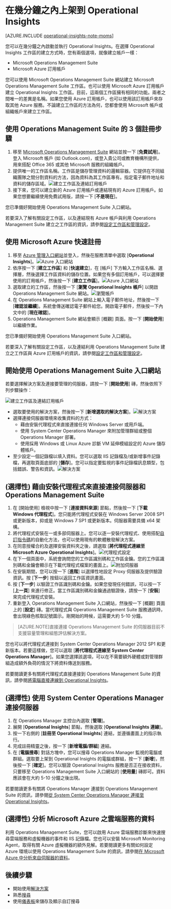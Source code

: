 <properties
    pageTitle="在幾分鐘之內上架到 Operational Insights"
    description="了解如何在幾分鐘之內完成 Operational Insights 的設定"
    services="operational-insights"
    documentationCenter=""
    authors="bandersmsft"
    manager="jwhit"
    editor=""/>

<tags
    ms.service="operational-insights"
    ms.workload="operational-insights"
    ms.tgt_pltfrm="na"
    ms.devlang="na"
    ms.topic="hero-article"
    ms.date="08/06/2015"
    ms.author="banders"/>

# 在幾分鐘之內上架到 Operational Insights


[AZURE.INCLUDE [operational-insights-note-moms](../../includes/operational-insights-note-moms.md)]

您可以在幾分鐘之內啟動並執行 Operational Insights。在選擇 Operational Insights 工作區的建立方式時，您有兩個選項，就像建立帳戶一樣：

- Microsoft Operations Management Suite
- Microsoft Azure 訂用帳戶

您可以使用 Microsoft Operations Management Suite 網站建立 Microsoft Operations Management Suite 工作區。也可以使用 Microsoft Azure 訂用帳戶建立 Operational Insights 工作區。目前，這兩個工作區擁有相同的功能。兩者之間唯一的差異是名稱。如果您使用 Azure 訂用帳戶，也可以使用該訂用帳戶來存取其他 Azure 服務。不論建立工作區的方法為何，您都會使用 Microsoft 帳戶或組織帳戶來建立工作區。

## 使用 Operations Management Suite 的 3 個註冊步驟

1. 移至 [Microsoft Operations Management Suite](http://microsoft.com/oms) 網站並按一下 [**免費試用**]。登入 Microsoft 帳戶 (如 Outlook.com)，或登入貴公司或教育機構所提供，用來搭配 Office 365 或其他 Microsoft 服務的組織帳戶。
2. 提供唯一的工作區名稱。工作區是儲存管理資料的邏輯容器。它提供在不同組織團隊之間分割資料的方法，因為資料為其工作區專有。指定電子郵件地址和資料的儲存區域。![建立工作區及連結訂用帳戶](./media/operational-insights-onboard-in-minutes/create-workspace-link-sub.png)
3. 接下來，您可以建立新的 Azure 訂用帳戶或連結現有的 Azure 訂用帳戶。如果您想要繼續使用免費試用版，請按一下 [**不是現在**]。

您已準備好開始使用 Operations Management Suite 入口網站。

若要深入了解有關設定工作區，以及連結現有 Azure 帳戶與利用 Operations Management Suite 建立之工作區的資訊，請參閱[設定工作區和管理設定](operational-insights-setup-workspace.md)。

## 使用 Microsoft Azure 快速註冊

1. 移至 [Azure 管理入口網站](https://manage.windowsazure.com)並登入，然後在服務清單中選取 [**Operational Insights**]。![Azure 入口網站](./media/operational-insights-onboard-in-minutes/azure-portal-op-insights.png)
2. 依序按一下 [**建立工作區**] 和 [**快速建立**]，在 [帳戶] 下方輸入工作區名稱、選擇層，然後選擇工作區資料的儲存位置。如果您有多個訂用帳戶，可以選擇要使用的訂用帳戶，然後按一下 [**建立工作區**]。![Azure 入口網站](./media/operational-insights-onboard-in-minutes/quick-create.png)
3. 選取建立的工作區，然後按一下 [**瀏覽 Operational Insights 帳戶**] 以開啟 Operations Management Suite 網站。![瀏覽帳戶](./media/operational-insights-onboard-in-minutes/visit-account.png)
4. 在 Operations Management Suite 網站上輸入電子郵件地址，然後按一下 [**確認並繼續**]。系統會傳送確認電子郵件給您。開啟電子郵件，然後按一下內文中的 [**現在確認**]。
5. Operations Management Suite 網站會顯示 [概觀] 頁面。按一下 [**開始使用**] 以繼續作業。

您已準備好開始使用 Operations Management Suite 入口網站。

若要深入了解有關設定工作區，以及連結利用 Operations Management Suite 建立之工作區與 Azure 訂用帳戶的資訊，請參閱[設定工作區和管理設定](operational-insights-setup-workspace.md)。

## 開始使用 Operations Management Suite 入口網站
若要選擇解決方案及連接要管理的伺服器，請按一下 [**開始使用**] 磚，然後依照下列步驟操作：

![建立工作區及連結訂用帳戶](./media/operational-insights-onboard-in-minutes/get-started.png)

- 選取要使用的解決方案，然後按一下 [**新增選取的解決方案**]。![解決方案](./media/operational-insights-onboard-in-minutes/solutions.png)
- 選擇連接伺服器環境來收集資料的方式：
    - 藉由安裝代理程式來直接連接任何 Windows Server 或用戶端。
    - 使用 System Center Operations Manager 來附加管理群組或整個 Operations Manager 部署。
    - 使用採用 Windows 或 Linux Azure 診斷 VM 延伸模組設定的 Azure 儲存體帳戶。
- 至少設定一個記錄檔以填入資料。您可以選取 IIS 記錄檔及/或新增事件記錄檔，再選取頁面底部的 [**儲存**]。您可以指定要監視的事件記錄檔訊息類型，包括錯誤、警告和資訊。![解決方案](./media/operational-insights-onboard-in-minutes/logs.png)

## (選擇性) 藉由安裝代理程式來直接連接伺服器和 Operations Management Suite
1. 在 [開始使用] 檢視中按一下 [**連接資料來源**] 節點，然後按一下 [**下載 Windows 代理程式**]。您只能將代理程式安裝在 Windows Server 2008 SP1 或更新版本，抑或是 Windows 7 SP1 或更新版本。伺服器需要具備 x64 架構。
2. 將代理程式安裝在一或多部伺服器上。您可以逐一安裝代理程式、使用搭配[自訂指令碼](operational-insights-direct-agent.md#configure-the-microsoft-monitoring-agent-optional)的自動化方法，也可以使用現有的軟體散發解決方案。
3. 在同意授權合約及選擇安裝資料夾之後，請選取 [**將代理程式連線至 Microsoft Azure Operational Insights**]。![代理程式設定](./media/operational-insights-onboard-in-minutes/agent.png)
4. 在下一個頁面中，系統會詢問您的工作區識別碼和工作區金鑰。您的工作區識別碼和金鑰會顯示在下載代理程式檔案的畫面上。![附加伺服器](./media/operational-insights-onboard-in-minutes/key.png)
5. 在安裝期間，您可以按一下 [**進階**] 以選擇性地設定 Proxy 伺服器及提供驗證資訊。按 [**下一步**] 按鈕以返回工作區資訊畫面。
6. 按 [**下一步**] 以驗證工作區識別碼和金鑰。如果您發現任何錯誤，可以按一下 [**上一頁**] 來進行修正。當工作區識別碼和金鑰通過驗證後，請按一下 [**安裝**] 來完成代理程式安裝。
7. 重新登入 Operations Management Suite 入口網站，然後按一下 [概觀] 頁面上的 [**設定**] 磚。當代理程式與 Operations Management Suite 服務通訊時，會出現綠色核取記號圖示。剛開始的時候，這需要大約 5-10 分鐘。

> [AZURE.NOTE]直接連接 Operations Management Suite 的伺服器目前不支援容量管理和組態評估解決方案。

您也可以將代理程式連接到 System Center Operations Manager 2012 SP1 和更新版本。若要這樣做，您可以選取 [**將代理程式連線至 System Center Operations Manager**]。如果您選擇該選項，可以在不需要額外硬體或對管理群組造成額外負荷的情況下將資料傳送到服務。

若要閱讀更多有關將代理程式直接連接到 Operations Management Suite 的資訊，請參閱[將電腦直接連線到 Operational Insights](operational-insights-direct-agent.md)。

## (選擇性) 使用 System Center Operations Manager 連接伺服器

1. 在 Operations Manager 主控台內選取 [**管理**]。
2. 展開 [**Operational Insights**] 節點，然後選取 [**Operational Insights 連線**]。
3. 按一下右側的 [**註冊至 Operational Insights**] 連結，並遵循畫面上的指示執行。
4. 完成註冊精靈之後，按一下 [**新增電腦/群組**] 連結。
5. 在 [**電腦搜尋**] 對話方塊中，您可以搜尋 Operations Manager 監視的電腦或群組。選取要上架到 Operational Insights 的電腦或群組，按一下 [**新增**]，然後按一下 [**確定**]。您可以驗證 Operational Insights 服務是否正在接收資料，只要移至 Operations Management Suite 入口網站的 [**使用量**] 磚即可。資料應該會在大約 5-10 分鐘之後出現。

若要閱讀更多有關將 Operations Manager 連接到 Operations Management Suite 的資訊，請參閱[從 System Center Operations Manager 連接至 Operational Insights](operational-insights-connect-scom.md)。

## (選擇性) 分析 Microsoft Azure 之雲端服務的資料

利用 Operations Management Suite，您可以啟用 Azure 雲端服務診斷來快速搜尋雲端服務和虛擬機器的事件和 IIS 記錄檔。您也可以安裝 Microsoft Monitoring Agent，取得有關 Azure 虛擬機器的額外見解。若要閱讀更多有關如何設定 Azure 環境以使用 Operations Management Suite 的資訊，請參閱[在 Microsoft Azure 中分析來自伺服器的資料](operational-insights-analyze-data-azure.md)。


## 後續步驟
- 開始使用[解決方案](operational-insights-solutions.md)
- 熟悉[搜尋](operational-insights-search.md)
- 使用[儀表板](operational-insights-use-dashboards.md)來儲存及顯示自訂搜尋

<!---HONumber=August15_HO7-->